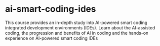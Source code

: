 # ai-smart-coding-ides
This course provides an in-depth study into AI-powered smart coding integrated development environments (IDEs). Learn about the AI-assisted coding, the progression and benefits of AI in coding and the hands-on experience on AI-powered smart coding IDEs
